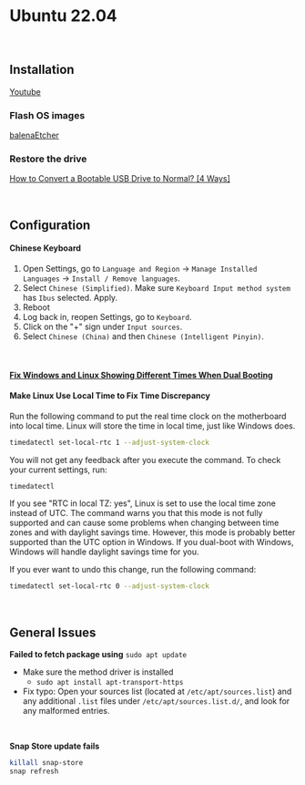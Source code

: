 # Ubuntu 22.04

<br>

## Installation

[Youtube](https://www.youtube.com/playlist?list=PLGZ6M30GmbVM6qM-t1w5V0XBpHc_mNKYj)

### Flash OS images

[balenaEtcher](https://etcher.balena.io/)

### Restore the drive

[How to Convert a Bootable USB Drive to Normal? [4 Ways]](https://www.partitionwizard.com/partitionmagic/convert-a-bootable-usb-drive-to-normal.html)

<br>

## Configuration

#### Chinese Keyboard

1. Open Settings, go to `Language and Region` -> `Manage Installed Languages` -> `Install / Remove languages`.
2. Select `Chinese (Simplified)`. Make sure `Keyboard Input method system` has `Ibus` selected. Apply.
3. Reboot
4. Log back in, reopen Settings, go to `Keyboard`.
5. Click on the "+" sign under `Input sources`.
6. Select `Chinese (China)` and then `Chinese (Intelligent Pinyin)`.

<br>

#### [Fix Windows and Linux Showing Different Times When Dual Booting](https://www.howtogeek.com/323390/how-to-fix-windows-and-linux-showing-different-times-when-dual-booting/#:~:text=By%20default%2C%20Windows%20assumes%20the,make%20Windows%20use%20UTC%20time.)

#### Make Linux Use Local Time to Fix Time Discrepancy

Run the following command to put the real time clock on the motherboard into local time. Linux will store the time in local time, just like Windows does.

```bash
timedatectl set-local-rtc 1 --adjust-system-clock
```

You will not get any feedback after you execute the command. To check your current settings, run:

```bash
timedatectl
```

If you see "RTC in local TZ: yes", Linux is set to use the local time zone instead of UTC. The command warns you that this mode is not fully supported and can cause some problems when changing between time zones and with daylight savings time. However, this mode is probably better supported than the UTC option in Windows. If you dual-boot with Windows, Windows will handle daylight savings time for you.

If you ever want to undo this change, run the following command:

```bash
timedatectl set-local-rtc 0 --adjust-system-clock
```

<br>

## General Issues

**Failed to fetch package using** `sudo apt update`

- Make sure the method driver is installed
  - `sudo apt install apt-transport-https`
- Fix typo: Open your sources list (located at `/etc/apt/sources.list`) and any additional `.list` files under `/etc/apt/sources.list.d/`, and look for any malformed entries.

<br>

**Snap Store update fails**

```bash
killall snap-store
snap refresh
```

